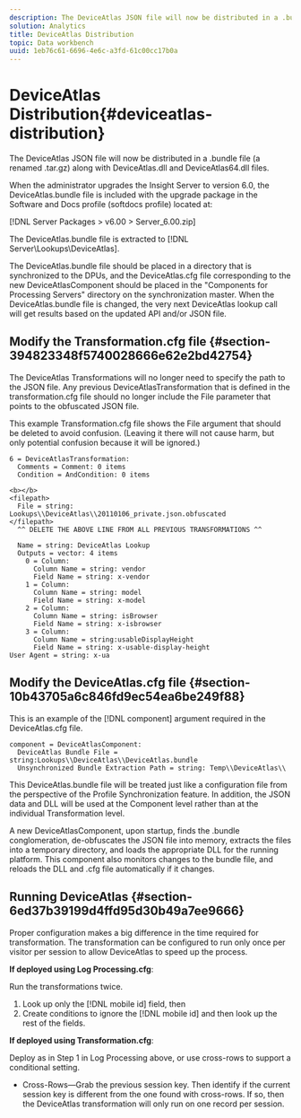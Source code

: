 ```yaml
---
description: The DeviceAtlas JSON file will now be distributed in a .bundle file (a renamed .tar.gz) along with DeviceAtlas.dll and DeviceAtlas64.dll files.
solution: Analytics
title: DeviceAtlas Distribution
topic: Data workbench
uuid: 1eb76c61-6696-4e6c-a3fd-61c00cc17b0a
---
```


# DeviceAtlas Distribution{#deviceatlas-distribution}

The DeviceAtlas JSON file will now be distributed in a .bundle file (a renamed .tar.gz) along with DeviceAtlas.dll and DeviceAtlas64.dll files.

When the administrator upgrades the Insight Server to version 6.0, the DeviceAtlas.bundle file is included with the upgrade package in the Software and Docs profile (softdocs profile) located at:

[!DNL Server Packages > v6.00 > Server_6.00.zip]

The DeviceAtlas.bundle file is extracted to [!DNL Server\Lookups\DeviceAtlas].

The DeviceAtlas.bundle file should be placed in a directory that is synchronized to the DPUs, and the DeviceAtlas.cfg file corresponding to the new DeviceAtlasComponent should be placed in the "Components for Processing Servers" directory on the synchronization master. When the DeviceAtlas.bundle file is changed, the very next DeviceAtlas lookup call will get results based on the updated API and/or JSON file.

## Modify the Transformation.cfg file {#section-394823348f5740028666e62e2bd42754}

The DeviceAtlas Transformations will no longer need to specify the path to the JSON file. Any previous DeviceAtlasTransformation that is defined in the transformation.cfg file should no longer include the File parameter that points to the obfuscated JSON file.

This example Transformation.cfg file shows the File argument that should be deleted to avoid confusion. (Leaving it there will not cause harm, but only potential confusion because it will be ignored.)

```
6 = DeviceAtlasTransformation:  
  Comments = Comment: 0 items  
  Condition = AndCondition: 0 items

<b></b> 
<filepath>
  File = string: Lookups\\DeviceAtlas\\20110106_private.json.obfuscated 
</filepath> 
  ^^ DELETE THE ABOVE LINE FROM ALL PREVIOUS TRANSFORMATIONS ^^  
 
  Name = string: DeviceAtlas Lookup  
  Outputs = vector: 4 items  
    0 = Column:  
      Column Name = string: vendor  
      Field Name = string: x-vendor  
    1 = Column:  
      Column Name = string: model  
      Field Name = string: x-model  
    2 = Column:  
      Column Name = string: isBrowser  
      Field Name = string: x-isbrowser  
    3 = Column:  
      Column Name = string:usableDisplayHeight  
      Field Name = string: x-usable-display-height 
User Agent = string: x-ua  

```

## Modify the DeviceAtlas.cfg file {#section-10b43705a6c846fd9ec54ea6be249f88}

This is an example of the [!DNL component] argument required in the DeviceAtlas.cfg file.

```
component = DeviceAtlasComponent: 
  DeviceAtlas Bundle File = string:Lookups\\DeviceAtlas\\DeviceAtlas.bundle 
  Unsynchronized Bundle Extraction Path = string: Temp\\DeviceAtlas\\
```

This DeviceAtlas.bundle file will be treated just like a configuration file from the perspective of the Profile Synchronization feature. In addition, the JSON data and DLL will be used at the Component level rather than at the individual Transformation level.

A new DeviceAtlasComponent, upon startup, finds the .bundle conglomeration, de-obfuscates the JSON file into memory, extracts the files into a temporary directory, and loads the appropriate DLL for the running platform. This component also monitors changes to the bundle file, and reloads the DLL and .cfg file automatically if it changes.

## Running DeviceAtlas {#section-6ed37b39199d4ffd95d30b49a7ee9666}

Proper configuration makes a big difference in the time required for transformation. The transformation can be configured to run only once per visitor per session to allow DeviceAtlas to speed up the process.

**If deployed using Log Processing.cfg**:

Run the transformations twice.

1. Look up only the [!DNL mobile id] field, then 
1. Create conditions to ignore the [!DNL mobile id] and then look up the rest of the fields.

**If deployed using Transformation.cfg**:

Deploy as in Step 1 in Log Processing above, or use cross-rows to support a conditional setting.

* Cross-Rows—Grab the previous session key. Then identify if the current session key is different from the one found with cross-rows. If so, then the DeviceAtlas transformation will only run on one record per session.

